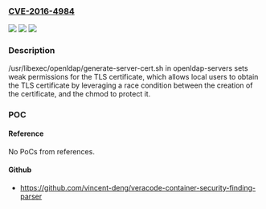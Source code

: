 ### [CVE-2016-4984](https://cve.mitre.org/cgi-bin/cvename.cgi?name=CVE-2016-4984)
![](https://img.shields.io/static/v1?label=Product&message=n%2Fa&color=blue)
![](https://img.shields.io/static/v1?label=Version&message=n%2Fa&color=blue)
![](https://img.shields.io/static/v1?label=Vulnerability&message=n%2Fa&color=brighgreen)

### Description

/usr/libexec/openldap/generate-server-cert.sh in openldap-servers sets weak permissions for the TLS certificate, which allows local users to obtain the TLS certificate by leveraging a race condition between the creation of the certificate, and the chmod to protect it.

### POC

#### Reference
No PoCs from references.

#### Github
- https://github.com/vincent-deng/veracode-container-security-finding-parser

